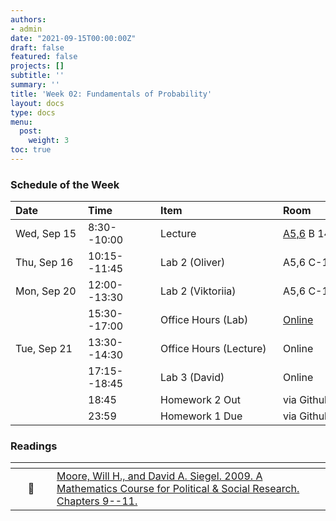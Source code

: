 ```yaml
---
authors:
- admin
date: "2021-09-15T00:00:00Z"
draft: false
featured: false
projects: []
subtitle: ''
summary: ''
title: 'Week 02: Fundamentals of Probability'
layout: docs
type: docs
menu:
  post:
    weight: 3
toc: true
---
```



### Schedule of the Week 

| <div style="width:100px;text-align:left">Date</div> | <div style="width:100px;text-align:left">Time</div> | <div style="width:180px;text-align:left">Item</div> | <div style="width:100px;text-align:left">Room</div> |<div style="width:100px;text-align:center">Material</div> |
|:------------|:-------------|:-------------------|:------------|:----:|
| Wed, Sep 15  | 8:30--10:00   | Lecture                         | [A5,6](https://goo.gl/maps/Mhkizwo4vd1vqvUH6) B 144  | <i class="far fa-file-pdf fa-lg"></i>   <i class="fas fa-video fa-lg"></i> |
| Thu, Sep 16  | 10:15--11:45 | Lab 2 (Oliver)                  | A5,6 C-108 |             |
| Mon, Sep 20 | 12:00--13:30 | Lab 2 (Viktoriia)           | A5,6 C-108 |             |
|             | 15:30--17:00 | Office Hours (Lab)           | [Online](https://uni-mannheim.zoom.us/j/62493789522?pwd=M0EwaWg4Mm5xbWtTRHVLOUdteXFjdz09) |  
| Tue, Sep 21  | 13:30--14:30 | Office Hours (Lecture)                  | Online |             |
|  | 17:15--18:45 | Lab 3 (David)                  | Online |             |
|   | 18:45 | Homework 2 Out                 | via Github |             |
|   | 23:59 | Homework 1 Due                 | via Github |             |


### Readings

| <div style="width:50px"></div>  | <div style="width:420px"></div>  |  <div style="width:200px"></div> |
|:---:|:---|:---:|
| :open_book: | [Moore, Will H., and David A. Siegel. 2009. A Mathematics Course for Political & Social Research. Chapters 9--11.](https://ilias.uni-mannheim.de/goto.php?target=file_1172021_download&client_id=ILIAS) | **Required** |



